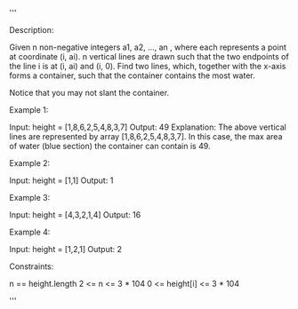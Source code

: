 '''

Description:

Given n non-negative integers a1, a2, ..., an , where each represents a point at coordinate (i, ai). n vertical lines are drawn such that the two endpoints of the line i is at (i, ai) and (i, 0). Find two lines, which, together with the x-axis forms a container, such that the container contains the most water.

Notice that you may not slant the container.

 

Example 1:


Input: height = [1,8,6,2,5,4,8,3,7]
Output: 49
Explanation: The above vertical lines are represented by array [1,8,6,2,5,4,8,3,7]. In this case, the max area of water (blue section) the container can contain is 49.



Example 2:

Input: height = [1,1]
Output: 1



Example 3:

Input: height = [4,3,2,1,4]
Output: 16



Example 4:

Input: height = [1,2,1]
Output: 2
 

Constraints:

n == height.length
2 <= n <= 3 * 104
0 <= height[i] <= 3 * 104

'''